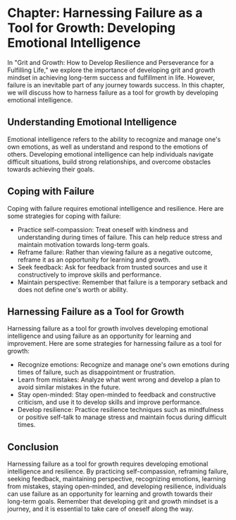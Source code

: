 Chapter: Harnessing Failure as a Tool for Growth: Developing Emotional Intelligence
===================================================================================

In "Grit and Growth: How to Develop Resilience and Perseverance for a Fulfilling Life," we explore the importance of developing grit and growth mindset in achieving long-term success and fulfillment in life. However, failure is an inevitable part of any journey towards success. In this chapter, we will discuss how to harness failure as a tool for growth by developing emotional intelligence.

Understanding Emotional Intelligence
------------------------------------

Emotional intelligence refers to the ability to recognize and manage one's own emotions, as well as understand and respond to the emotions of others. Developing emotional intelligence can help individuals navigate difficult situations, build strong relationships, and overcome obstacles towards achieving their goals.

Coping with Failure
-------------------

Coping with failure requires emotional intelligence and resilience. Here are some strategies for coping with failure:

* Practice self-compassion: Treat oneself with kindness and understanding during times of failure. This can help reduce stress and maintain motivation towards long-term goals.
* Reframe failure: Rather than viewing failure as a negative outcome, reframe it as an opportunity for learning and growth.
* Seek feedback: Ask for feedback from trusted sources and use it constructively to improve skills and performance.
* Maintain perspective: Remember that failure is a temporary setback and does not define one's worth or ability.

Harnessing Failure as a Tool for Growth
---------------------------------------

Harnessing failure as a tool for growth involves developing emotional intelligence and using failure as an opportunity for learning and improvement. Here are some strategies for harnessing failure as a tool for growth:

* Recognize emotions: Recognize and manage one's own emotions during times of failure, such as disappointment or frustration.
* Learn from mistakes: Analyze what went wrong and develop a plan to avoid similar mistakes in the future.
* Stay open-minded: Stay open-minded to feedback and constructive criticism, and use it to develop skills and improve performance.
* Develop resilience: Practice resilience techniques such as mindfulness or positive self-talk to manage stress and maintain focus during difficult times.

Conclusion
----------

Harnessing failure as a tool for growth requires developing emotional intelligence and resilience. By practicing self-compassion, reframing failure, seeking feedback, maintaining perspective, recognizing emotions, learning from mistakes, staying open-minded, and developing resilience, individuals can use failure as an opportunity for learning and growth towards their long-term goals. Remember that developing grit and growth mindset is a journey, and it is essential to take care of oneself along the way.
